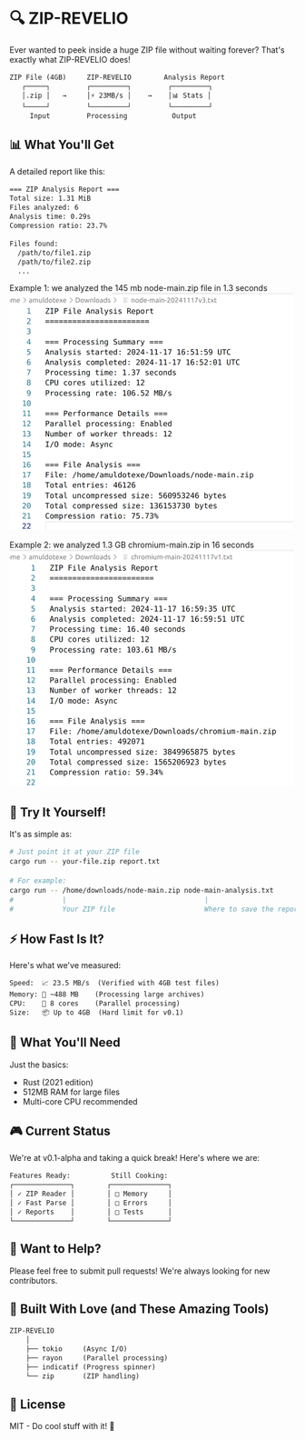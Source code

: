 # 🔍 ZIP-REVELIO

Ever wanted to peek inside a huge ZIP file without waiting forever? That's exactly what ZIP-REVELIO does!

```ascii
ZIP File (4GB)     ZIP-REVELIO        Analysis Report
   ┌─────┐         ┌─────────┐         ┌─────────┐
   │.zip │   →     │⚡ 23MB/s │    →    │📊 Stats │
   └─────┘         └─────────┘         └─────────┘
     Input         Processing           Output
```
## 📊 What You'll Get

A detailed report like this:
```
=== ZIP Analysis Report ===
Total size: 1.31 MiB
Files analyzed: 6
Analysis time: 0.29s
Compression ratio: 23.7%

Files found:
  /path/to/file1.zip
  /path/to/file2.zip
  ...
```
Example 1: we analyzed the 145 mb node-main.zip file in 1.3 seconds 
<img src="txt_ref_files/images/node-main-analysis.png" alt="Node.js ZIP Analysis" width="500"/>

Example 2: we analyzed 1.3 GB chromium-main.zip in 16 seconds
<img src="txt_ref_files/images/chromium-main-analysis.png" alt="Chromium ZIP Analysis" width="500"/>

## 🚀 Try It Yourself!

It's as simple as:
```bash
# Just point it at your ZIP file
cargo run -- your-file.zip report.txt

# For example:
cargo run -- /home/downloads/node-main.zip node-main-analysis.txt
#            |                                  |
#            Your ZIP file                      Where to save the report
```


## ⚡ How Fast Is It?

Here's what we've measured:
```
Speed:  📈 23.5 MB/s  (Verified with 4GB test files)
Memory: 💾 ~488 MB    (Processing large archives)
CPU:    💪 8 cores    (Parallel processing)
Size:   📦 Up to 4GB  (Hard limit for v0.1)
```

## 🔧 What You'll Need

Just the basics:
- Rust (2021 edition)
- 512MB RAM for large files
- Multi-core CPU recommended

## 🎮 Current Status

We're at v0.1-alpha and taking a quick break! Here's where we are:

```ascii
Features Ready:          Still Cooking:
┌──────────────┐        ┌──────────────┐
│ ✓ ZIP Reader │        │ □ Memory     │
│ ✓ Fast Parse │        │ □ Errors     │
│ ✓ Reports    │        │ □ Tests      │
└──────────────┘        └──────────────┘
```

## 🤝 Want to Help?

Please feel free to submit pull requests! We're always looking for new contributors.

## 🙏 Built With Love (and These Amazing Tools)

```ascii
ZIP-REVELIO
    │
    ├── tokio     (Async I/O)
    ├── rayon     (Parallel processing)
    ├── indicatif (Progress spinner)
    └── zip       (ZIP handling)
```

## 📝 License

MIT - Do cool stuff with it! 🚀
